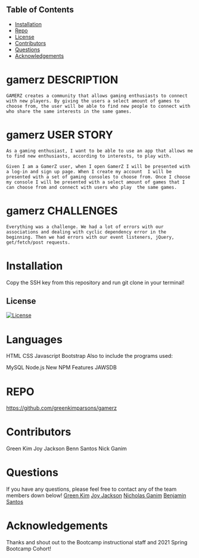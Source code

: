 ## Table of Contents
  * [Installation](#installation)
  * [Repo](#repo)
  * [License](#license)
  * [Contributors](#contributors)
  * [Questions](#questions)
  * [Acknowledgements](#Acknowledgements)

# gamerz DESCRIPTION

	GAMERZ creates a community that allows gaming enthusiasts to connect with new players. By giving the users a select amount of games to choose from, the user will be able to find new people to connect with who share the same interests in the same games.

# gamerz USER STORY

	As a gaming enthusiast, I want to be able to use an app that allows me to find new enthusiasts, according to interests, to play with.
    
    Given I am a GamerZ user, when I open GamerZ I will be presented with a log-in and sign up page. When I create my account  I will be presented with a set of gaming consoles to choose from. Once I choose my console I will be presented with a select amount of games that I can choose from and connect with users who play  the same games.

# gamerz CHALLENGES

    Everything was a challenge. We had a lot of errors with our associations and dealing with cyclic dependency error in the beginning. Then we had errors with our event listeners, jQuery, get/fetch/post requests. 

# Installation
Copy the SSH key from this repository and run git clone in your terminal!

## License
  [![License](https://img.shields.io/badge/License-Apache%202.0-blue.svg)](https://opensource.org/licenses/Apache-2.0)

  # Languages 
HTML
CSS
Javascript
Bootstrap
Also to include the programs used:

MySQL
Node.js
New NPM Features
JAWSDB
# REPO

https://github.com/greenkimparsons/gamerz 

# Contributors

Green Kim
Joy Jackson
Benn Santos
Nick Ganim

# Questions
If you have any questions, please feel free to contact any of the team members down below!
[Green Kim](hhttps://github.com/greenkimparsons)
[Joy Jackson](https://github.com/Joydotcom)
[Nicholas Ganim](https://github.com/Nicog124)
[Benjamin Santos](https://github.com/bennsantos20)

# Acknowledgements
Thanks and shout out to the Bootcamp instructional staff and 2021 Spring Bootcamp Cohort!